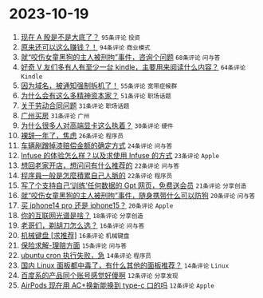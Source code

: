 # 2023-10-19

1. [现在 A 股是不是大底了？](https://www.v2ex.com/t/983365) `95条评论` `投资`
1. [原来还可以这么赚钱？！](https://www.v2ex.com/t/983344) `94条评论` `商业模式`
1. [就“咬伤女童黑狗的主人被刑拘”事件，咨询个问题](https://www.v2ex.com/t/983371) `68条评论` `问与答`
1. [好奇 V 友们多有人有至少一台 kindle，主要用来阅读什么内容？](https://www.v2ex.com/t/983414) `64条评论` `Kindle`
1. [因为域名，被通知强制拆机了！](https://www.v2ex.com/t/983333) `55条评论` `宽带症候群`
1. [为什么会有这么多精神资本家？](https://www.v2ex.com/t/983364) `51条评论` `职场话题`
1. [关于劳动合同问题](https://www.v2ex.com/t/983406) `31条评论` `职场话题`
1. [广州买房](https://www.v2ex.com/t/983391) `31条评论` `广州`
1. [为什么很多人对高端显卡这么执着？](https://www.v2ex.com/t/983407) `30条评论` `硬件`
1. [裸辞一年了，焦虑](https://www.v2ex.com/t/983360) `26条评论` `程序员`
1. [车辆剐蹭掉漆赔偿金额的确定方式](https://www.v2ex.com/t/983346) `24条评论` `问与答`
1. [Infuse 的体验怎么样？以及求使用 Infuse 的方式](https://www.v2ex.com/t/983468) `23条评论` `Apple`
1. [想回老家开店，想问问有什么推荐的](https://www.v2ex.com/t/983386) `22条评论` `问与答`
1. [程序員一般是怎麼積累自己人脈的](https://www.v2ex.com/t/983353) `22条评论` `程序员`
1. [写了个支持自己‘训练’任何数据的 Gpt 网页，免费送会员](https://www.v2ex.com/t/983404) `21条评论` `分享创造`
1. [就“咬伤女童黑狗的主人被刑拘”事件，随身携带什么可以防狗](https://www.v2ex.com/t/983473) `20条评论` `问与答`
1. [买 iphone14 pro 还是 iphone15？](https://www.v2ex.com/t/983341) `20条评论` `Apple`
1. [你的互联网光谱是啥？](https://www.v2ex.com/t/983367) `18条评论` `分享创造`
1. [老哥们，剃胡刀怎么选？](https://www.v2ex.com/t/983408) `16条评论` `问与答`
1. [机械键盘 [求推荐]](https://www.v2ex.com/t/983349) `16条评论` `机械键盘`
1. [保险求解-理赔方面](https://www.v2ex.com/t/983343) `15条评论` `问与答`
1. [ubuntu cron 执行失败，急](https://www.v2ex.com/t/983430) `14条评论` `程序员`
1. [国内 Linux 面板都中毒了，有什么其他的面板推荐？](https://www.v2ex.com/t/983351) `14条评论` `Linux`
1. [百度系的产品同个账号感觉好傻啊](https://www.v2ex.com/t/983385) `12条评论` `分享发现`
1. [AirPods 现在用 AC+换新能换到 type-c 口的吗](https://www.v2ex.com/t/983372) `12条评论` `Apple`
